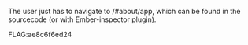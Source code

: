The user just has to navigate to /#about/app, which can be found in the
sourcecode (or with Ember-inspector plugin).

FLAG:ae8c6f6ed24
